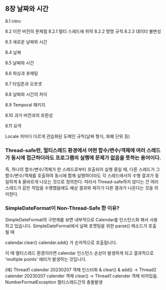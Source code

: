 

## 8장 날짜와 시간
8.1 intro

8.2 이전 버전의 문제점
  8.2.1 멀티 스레드에 취약
  8.2.2 명명 규칙 
  8.2.3 데이터 불변성

8.3 새로운 날짜와 시간

8.4 날짜

8.5 날짜와 시간

8.6 파싱과 포매팅

8.7 타임존과 오프셋

8.8 날짜와 시간의 차이

8.9 Temporal 패키지

8.10 과거 버전과의 호환성

8.11 요약



Locale 저마다 다르게 관습화된 도메인 규칙(날짜 형식, 화폐 단위 등)


### Thread-safe란, 멀티스레드 환경에서 어떤 함수/변수/객체에 여러 스레드가 동시에 접근하더라도 프로그램의 실행에 문제가 없음을 뜻하는 용어이다.
즉, 하나의 함수/변수/객체가 한 스레드로부터 호출되어 실행 중일 때, 다른 스레드가 그 함수/변수/객체를 호출하여 동시에 함께 실행하더라도 각 스레드에서의 수행 결과가 동일하게 & 올바르게 나오는 것으로 정의한다.
따라서 Thread-safe하지 않다는 건 여러 스레드가 같은 작업을 수행했음에도 예상 결과와 제각기 다른 결과가 나온다는 것을 의미한다.


### SimpleDateFormat이 Non-Thread-Safe 한 이유?
SimpleDateFormat의 구현체를 보면 내부적으로 Calendar를 인스턴스화 해서 사용하고 있습니다.
SimpleDateFormat에서 날짜 포맷팅을 위한 parse() 메소드가 호출 될 때

calendar.clear()
calendar.add() 
가 순차적으로 호출됩니다.

이 때 멀티스레드 환경이라면 calendar 인스턴스 손상이 발생하게 되고 결과적으로 'multiple points' 에러가 발생하는 것입니다.

(예)
Thread1 calender 20230207 객체 인스터화 & clear() & add()
-> Thread2 calender 20230207  calender 객체 clear()
-> Thread1 calender 객체 비어있음. NumberFormatException
멀티스레드간의 충돌발생

 


